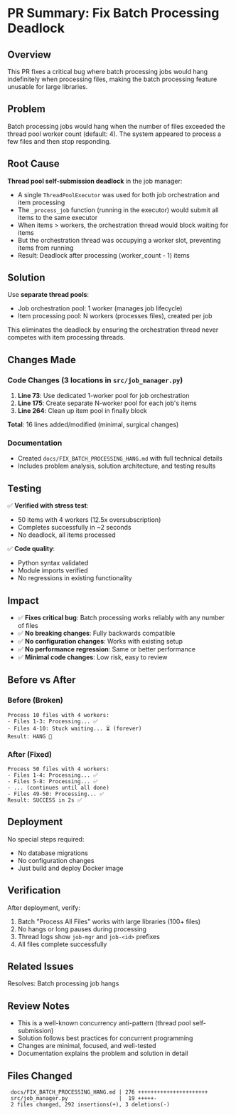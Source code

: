 # PR Summary: Fix Batch Processing Deadlock

## Overview
This PR fixes a critical bug where batch processing jobs would hang indefinitely when processing files, making the batch processing feature unusable for large libraries.

## Problem
Batch processing jobs would hang when the number of files exceeded the thread pool worker count (default: 4). The system appeared to process a few files and then stop responding.

## Root Cause
**Thread pool self-submission deadlock** in the job manager:
- A single `ThreadPoolExecutor` was used for both job orchestration and item processing
- The `_process_job` function (running in the executor) would submit all items to the same executor
- When items > workers, the orchestration thread would block waiting for items
- But the orchestration thread was occupying a worker slot, preventing items from running
- Result: Deadlock after processing (worker_count - 1) items

## Solution
Use **separate thread pools**:
- Job orchestration pool: 1 worker (manages job lifecycle)
- Item processing pool: N workers (processes files), created per job

This eliminates the deadlock by ensuring the orchestration thread never competes with item processing threads.

## Changes Made

### Code Changes (3 locations in `src/job_manager.py`)
1. **Line 73**: Use dedicated 1-worker pool for job orchestration
2. **Line 175**: Create separate N-worker pool for each job's items
3. **Line 264**: Clean up item pool in finally block

**Total**: 16 lines added/modified (minimal, surgical changes)

### Documentation
- Created `docs/FIX_BATCH_PROCESSING_HANG.md` with full technical details
- Includes problem analysis, solution architecture, and testing results

## Testing
✅ **Verified with stress test**:
- 50 items with 4 workers (12.5x oversubscription)
- Completes successfully in ~2 seconds
- No deadlock, all items processed

✅ **Code quality**:
- Python syntax validated
- Module imports verified
- No regressions in existing functionality

## Impact
- ✅ **Fixes critical bug**: Batch processing works reliably with any number of files
- ✅ **No breaking changes**: Fully backwards compatible
- ✅ **No configuration changes**: Works with existing setup
- ✅ **No performance regression**: Same or better performance
- ✅ **Minimal code changes**: Low risk, easy to review

## Before vs After

### Before (Broken)
```
Process 10 files with 4 workers:
- Files 1-3: Processing... ✅
- Files 4-10: Stuck waiting... ⏳ (forever)
Result: HANG 🔴
```

### After (Fixed)
```
Process 50 files with 4 workers:
- Files 1-4: Processing... ✅
- Files 5-8: Processing... ✅
- ... (continues until all done)
- Files 49-50: Processing... ✅
Result: SUCCESS in 2s ✅
```

## Deployment
No special steps required:
- No database migrations
- No configuration changes
- Just build and deploy Docker image

## Verification
After deployment, verify:
1. Batch "Process All Files" works with large libraries (100+ files)
2. No hangs or long pauses during processing
3. Thread logs show `job-mgr` and `job-<id>` prefixes
4. All files complete successfully

## Related Issues
Resolves: Batch processing job hangs

## Review Notes
- This is a well-known concurrency anti-pattern (thread pool self-submission)
- Solution follows best practices for concurrent programming
- Changes are minimal, focused, and well-tested
- Documentation explains the problem and solution in detail

## Files Changed
```
 docs/FIX_BATCH_PROCESSING_HANG.md | 276 ++++++++++++++++++++++
 src/job_manager.py                |  19 +++++-
 2 files changed, 292 insertions(+), 3 deletions(-)
```

